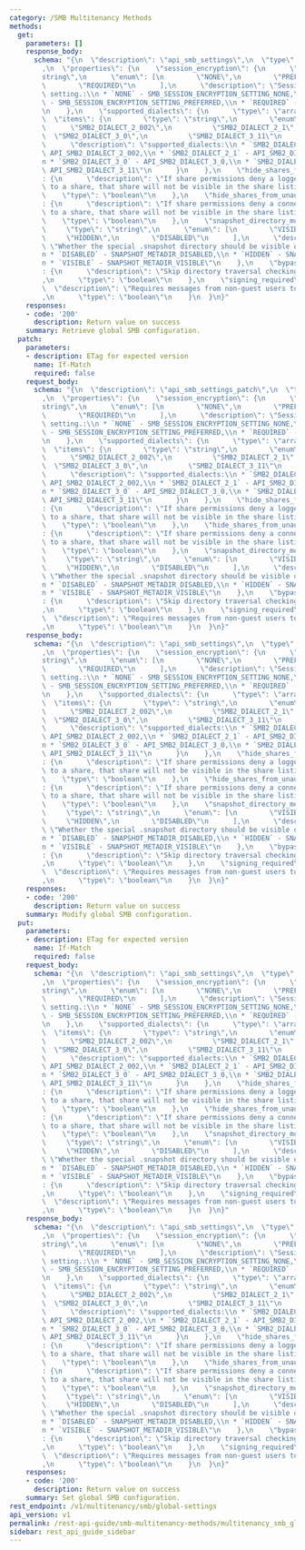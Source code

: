 ```yaml
---
category: /SMB Multitenancy Methods
methods:
  get:
    parameters: []
    response_body:
      schema: "{\n  \"description\": \"api_smb_settings\",\n  \"type\": \"object\"\
        ,\n  \"properties\": {\n    \"session_encryption\": {\n      \"type\": \"\
        string\",\n      \"enum\": [\n        \"NONE\",\n        \"PREFERRED\",\n\
        \        \"REQUIRED\"\n      ],\n      \"description\": \"Session-level encryption\
        \ setting.:\\n * `NONE` - SMB_SESSION_ENCRYPTION_SETTING_NONE,\\n * `PREFERRED`\
        \ - SMB_SESSION_ENCRYPTION_SETTING_PREFERRED,\\n * `REQUIRED` - SMB_SESSION_ENCRYPTION_SETTING_REQUIRED\"\
        \n    },\n    \"supported_dialects\": {\n      \"type\": \"array\",\n    \
        \  \"items\": {\n        \"type\": \"string\",\n        \"enum\": [\n    \
        \      \"SMB2_DIALECT_2_002\",\n          \"SMB2_DIALECT_2_1\",\n        \
        \  \"SMB2_DIALECT_3_0\",\n          \"SMB2_DIALECT_3_11\"\n        ],\n  \
        \      \"description\": \"supported_dialects:\\n * `SMB2_DIALECT_2_002` -\
        \ API_SMB2_DIALECT_2_002,\\n * `SMB2_DIALECT_2_1` - API_SMB2_DIALECT_2_1,\\\
        n * `SMB2_DIALECT_3_0` - API_SMB2_DIALECT_3_0,\\n * `SMB2_DIALECT_3_11` -\
        \ API_SMB2_DIALECT_3_11\"\n      }\n    },\n    \"hide_shares_from_unauthorized_users\"\
        : {\n      \"description\": \"If share permissions deny a logged in user access\
        \ to a share, that share will not be visible in the share listing.\",\n  \
        \    \"type\": \"boolean\"\n    },\n    \"hide_shares_from_unauthorized_hosts\"\
        : {\n      \"description\": \"If share permissions deny a connected host access\
        \ to a share, that share will not be visible in the share listing.\",\n  \
        \    \"type\": \"boolean\"\n    },\n    \"snapshot_directory_mode\": {\n \
        \     \"type\": \"string\",\n      \"enum\": [\n        \"VISIBLE\",\n   \
        \     \"HIDDEN\",\n        \"DISABLED\"\n      ],\n      \"description\":\
        \ \"Whether the special .snapshot directory should be visible or accessible.:\\\
        n * `DISABLED` - SNAPSHOT_METADIR_DISABLED,\\n * `HIDDEN` - SNAPSHOT_METADIR_HIDDEN,\\\
        n * `VISIBLE` - SNAPSHOT_METADIR_VISIBLE\"\n    },\n    \"bypass_traverse_checking\"\
        : {\n      \"description\": \"Skip directory traversal checking for all users.\"\
        ,\n      \"type\": \"boolean\"\n    },\n    \"signing_required\": {\n    \
        \  \"description\": \"Requires messages from non-guest users to be signed.\"\
        ,\n      \"type\": \"boolean\"\n    }\n  }\n}"
    responses:
    - code: '200'
      description: Return value on success
    summary: Retrieve global SMB configuration.
  patch:
    parameters:
    - description: ETag for expected version
      name: If-Match
      required: false
    request_body:
      schema: "{\n  \"description\": \"api_smb_settings_patch\",\n  \"type\": \"object\"\
        ,\n  \"properties\": {\n    \"session_encryption\": {\n      \"type\": \"\
        string\",\n      \"enum\": [\n        \"NONE\",\n        \"PREFERRED\",\n\
        \        \"REQUIRED\"\n      ],\n      \"description\": \"Session-level encryption\
        \ setting.:\\n * `NONE` - SMB_SESSION_ENCRYPTION_SETTING_NONE,\\n * `PREFERRED`\
        \ - SMB_SESSION_ENCRYPTION_SETTING_PREFERRED,\\n * `REQUIRED` - SMB_SESSION_ENCRYPTION_SETTING_REQUIRED\"\
        \n    },\n    \"supported_dialects\": {\n      \"type\": \"array\",\n    \
        \  \"items\": {\n        \"type\": \"string\",\n        \"enum\": [\n    \
        \      \"SMB2_DIALECT_2_002\",\n          \"SMB2_DIALECT_2_1\",\n        \
        \  \"SMB2_DIALECT_3_0\",\n          \"SMB2_DIALECT_3_11\"\n        ],\n  \
        \      \"description\": \"supported_dialects:\\n * `SMB2_DIALECT_2_002` -\
        \ API_SMB2_DIALECT_2_002,\\n * `SMB2_DIALECT_2_1` - API_SMB2_DIALECT_2_1,\\\
        n * `SMB2_DIALECT_3_0` - API_SMB2_DIALECT_3_0,\\n * `SMB2_DIALECT_3_11` -\
        \ API_SMB2_DIALECT_3_11\"\n      }\n    },\n    \"hide_shares_from_unauthorized_users\"\
        : {\n      \"description\": \"If share permissions deny a logged in user access\
        \ to a share, that share will not be visible in the share listing.\",\n  \
        \    \"type\": \"boolean\"\n    },\n    \"hide_shares_from_unauthorized_hosts\"\
        : {\n      \"description\": \"If share permissions deny a connected host access\
        \ to a share, that share will not be visible in the share listing.\",\n  \
        \    \"type\": \"boolean\"\n    },\n    \"snapshot_directory_mode\": {\n \
        \     \"type\": \"string\",\n      \"enum\": [\n        \"VISIBLE\",\n   \
        \     \"HIDDEN\",\n        \"DISABLED\"\n      ],\n      \"description\":\
        \ \"Whether the special .snapshot directory should be visible or accessible.:\\\
        n * `DISABLED` - SNAPSHOT_METADIR_DISABLED,\\n * `HIDDEN` - SNAPSHOT_METADIR_HIDDEN,\\\
        n * `VISIBLE` - SNAPSHOT_METADIR_VISIBLE\"\n    },\n    \"bypass_traverse_checking\"\
        : {\n      \"description\": \"Skip directory traversal checking for all users.\"\
        ,\n      \"type\": \"boolean\"\n    },\n    \"signing_required\": {\n    \
        \  \"description\": \"Requires messages from non-guest users to be signed.\"\
        ,\n      \"type\": \"boolean\"\n    }\n  }\n}"
    response_body:
      schema: "{\n  \"description\": \"api_smb_settings\",\n  \"type\": \"object\"\
        ,\n  \"properties\": {\n    \"session_encryption\": {\n      \"type\": \"\
        string\",\n      \"enum\": [\n        \"NONE\",\n        \"PREFERRED\",\n\
        \        \"REQUIRED\"\n      ],\n      \"description\": \"Session-level encryption\
        \ setting.:\\n * `NONE` - SMB_SESSION_ENCRYPTION_SETTING_NONE,\\n * `PREFERRED`\
        \ - SMB_SESSION_ENCRYPTION_SETTING_PREFERRED,\\n * `REQUIRED` - SMB_SESSION_ENCRYPTION_SETTING_REQUIRED\"\
        \n    },\n    \"supported_dialects\": {\n      \"type\": \"array\",\n    \
        \  \"items\": {\n        \"type\": \"string\",\n        \"enum\": [\n    \
        \      \"SMB2_DIALECT_2_002\",\n          \"SMB2_DIALECT_2_1\",\n        \
        \  \"SMB2_DIALECT_3_0\",\n          \"SMB2_DIALECT_3_11\"\n        ],\n  \
        \      \"description\": \"supported_dialects:\\n * `SMB2_DIALECT_2_002` -\
        \ API_SMB2_DIALECT_2_002,\\n * `SMB2_DIALECT_2_1` - API_SMB2_DIALECT_2_1,\\\
        n * `SMB2_DIALECT_3_0` - API_SMB2_DIALECT_3_0,\\n * `SMB2_DIALECT_3_11` -\
        \ API_SMB2_DIALECT_3_11\"\n      }\n    },\n    \"hide_shares_from_unauthorized_users\"\
        : {\n      \"description\": \"If share permissions deny a logged in user access\
        \ to a share, that share will not be visible in the share listing.\",\n  \
        \    \"type\": \"boolean\"\n    },\n    \"hide_shares_from_unauthorized_hosts\"\
        : {\n      \"description\": \"If share permissions deny a connected host access\
        \ to a share, that share will not be visible in the share listing.\",\n  \
        \    \"type\": \"boolean\"\n    },\n    \"snapshot_directory_mode\": {\n \
        \     \"type\": \"string\",\n      \"enum\": [\n        \"VISIBLE\",\n   \
        \     \"HIDDEN\",\n        \"DISABLED\"\n      ],\n      \"description\":\
        \ \"Whether the special .snapshot directory should be visible or accessible.:\\\
        n * `DISABLED` - SNAPSHOT_METADIR_DISABLED,\\n * `HIDDEN` - SNAPSHOT_METADIR_HIDDEN,\\\
        n * `VISIBLE` - SNAPSHOT_METADIR_VISIBLE\"\n    },\n    \"bypass_traverse_checking\"\
        : {\n      \"description\": \"Skip directory traversal checking for all users.\"\
        ,\n      \"type\": \"boolean\"\n    },\n    \"signing_required\": {\n    \
        \  \"description\": \"Requires messages from non-guest users to be signed.\"\
        ,\n      \"type\": \"boolean\"\n    }\n  }\n}"
    responses:
    - code: '200'
      description: Return value on success
    summary: Modify global SMB configuration.
  put:
    parameters:
    - description: ETag for expected version
      name: If-Match
      required: false
    request_body:
      schema: "{\n  \"description\": \"api_smb_settings\",\n  \"type\": \"object\"\
        ,\n  \"properties\": {\n    \"session_encryption\": {\n      \"type\": \"\
        string\",\n      \"enum\": [\n        \"NONE\",\n        \"PREFERRED\",\n\
        \        \"REQUIRED\"\n      ],\n      \"description\": \"Session-level encryption\
        \ setting.:\\n * `NONE` - SMB_SESSION_ENCRYPTION_SETTING_NONE,\\n * `PREFERRED`\
        \ - SMB_SESSION_ENCRYPTION_SETTING_PREFERRED,\\n * `REQUIRED` - SMB_SESSION_ENCRYPTION_SETTING_REQUIRED\"\
        \n    },\n    \"supported_dialects\": {\n      \"type\": \"array\",\n    \
        \  \"items\": {\n        \"type\": \"string\",\n        \"enum\": [\n    \
        \      \"SMB2_DIALECT_2_002\",\n          \"SMB2_DIALECT_2_1\",\n        \
        \  \"SMB2_DIALECT_3_0\",\n          \"SMB2_DIALECT_3_11\"\n        ],\n  \
        \      \"description\": \"supported_dialects:\\n * `SMB2_DIALECT_2_002` -\
        \ API_SMB2_DIALECT_2_002,\\n * `SMB2_DIALECT_2_1` - API_SMB2_DIALECT_2_1,\\\
        n * `SMB2_DIALECT_3_0` - API_SMB2_DIALECT_3_0,\\n * `SMB2_DIALECT_3_11` -\
        \ API_SMB2_DIALECT_3_11\"\n      }\n    },\n    \"hide_shares_from_unauthorized_users\"\
        : {\n      \"description\": \"If share permissions deny a logged in user access\
        \ to a share, that share will not be visible in the share listing.\",\n  \
        \    \"type\": \"boolean\"\n    },\n    \"hide_shares_from_unauthorized_hosts\"\
        : {\n      \"description\": \"If share permissions deny a connected host access\
        \ to a share, that share will not be visible in the share listing.\",\n  \
        \    \"type\": \"boolean\"\n    },\n    \"snapshot_directory_mode\": {\n \
        \     \"type\": \"string\",\n      \"enum\": [\n        \"VISIBLE\",\n   \
        \     \"HIDDEN\",\n        \"DISABLED\"\n      ],\n      \"description\":\
        \ \"Whether the special .snapshot directory should be visible or accessible.:\\\
        n * `DISABLED` - SNAPSHOT_METADIR_DISABLED,\\n * `HIDDEN` - SNAPSHOT_METADIR_HIDDEN,\\\
        n * `VISIBLE` - SNAPSHOT_METADIR_VISIBLE\"\n    },\n    \"bypass_traverse_checking\"\
        : {\n      \"description\": \"Skip directory traversal checking for all users.\"\
        ,\n      \"type\": \"boolean\"\n    },\n    \"signing_required\": {\n    \
        \  \"description\": \"Requires messages from non-guest users to be signed.\"\
        ,\n      \"type\": \"boolean\"\n    }\n  }\n}"
    response_body:
      schema: "{\n  \"description\": \"api_smb_settings\",\n  \"type\": \"object\"\
        ,\n  \"properties\": {\n    \"session_encryption\": {\n      \"type\": \"\
        string\",\n      \"enum\": [\n        \"NONE\",\n        \"PREFERRED\",\n\
        \        \"REQUIRED\"\n      ],\n      \"description\": \"Session-level encryption\
        \ setting.:\\n * `NONE` - SMB_SESSION_ENCRYPTION_SETTING_NONE,\\n * `PREFERRED`\
        \ - SMB_SESSION_ENCRYPTION_SETTING_PREFERRED,\\n * `REQUIRED` - SMB_SESSION_ENCRYPTION_SETTING_REQUIRED\"\
        \n    },\n    \"supported_dialects\": {\n      \"type\": \"array\",\n    \
        \  \"items\": {\n        \"type\": \"string\",\n        \"enum\": [\n    \
        \      \"SMB2_DIALECT_2_002\",\n          \"SMB2_DIALECT_2_1\",\n        \
        \  \"SMB2_DIALECT_3_0\",\n          \"SMB2_DIALECT_3_11\"\n        ],\n  \
        \      \"description\": \"supported_dialects:\\n * `SMB2_DIALECT_2_002` -\
        \ API_SMB2_DIALECT_2_002,\\n * `SMB2_DIALECT_2_1` - API_SMB2_DIALECT_2_1,\\\
        n * `SMB2_DIALECT_3_0` - API_SMB2_DIALECT_3_0,\\n * `SMB2_DIALECT_3_11` -\
        \ API_SMB2_DIALECT_3_11\"\n      }\n    },\n    \"hide_shares_from_unauthorized_users\"\
        : {\n      \"description\": \"If share permissions deny a logged in user access\
        \ to a share, that share will not be visible in the share listing.\",\n  \
        \    \"type\": \"boolean\"\n    },\n    \"hide_shares_from_unauthorized_hosts\"\
        : {\n      \"description\": \"If share permissions deny a connected host access\
        \ to a share, that share will not be visible in the share listing.\",\n  \
        \    \"type\": \"boolean\"\n    },\n    \"snapshot_directory_mode\": {\n \
        \     \"type\": \"string\",\n      \"enum\": [\n        \"VISIBLE\",\n   \
        \     \"HIDDEN\",\n        \"DISABLED\"\n      ],\n      \"description\":\
        \ \"Whether the special .snapshot directory should be visible or accessible.:\\\
        n * `DISABLED` - SNAPSHOT_METADIR_DISABLED,\\n * `HIDDEN` - SNAPSHOT_METADIR_HIDDEN,\\\
        n * `VISIBLE` - SNAPSHOT_METADIR_VISIBLE\"\n    },\n    \"bypass_traverse_checking\"\
        : {\n      \"description\": \"Skip directory traversal checking for all users.\"\
        ,\n      \"type\": \"boolean\"\n    },\n    \"signing_required\": {\n    \
        \  \"description\": \"Requires messages from non-guest users to be signed.\"\
        ,\n      \"type\": \"boolean\"\n    }\n  }\n}"
    responses:
    - code: '200'
      description: Return value on success
    summary: Set global SMB configuration.
rest_endpoint: /v1/multitenancy/smb/global-settings
api_version: v1
permalink: /rest-api-guide/smb-multitenancy-methods/multitenancy_smb_global-settings.html
sidebar: rest_api_guide_sidebar
---
```

